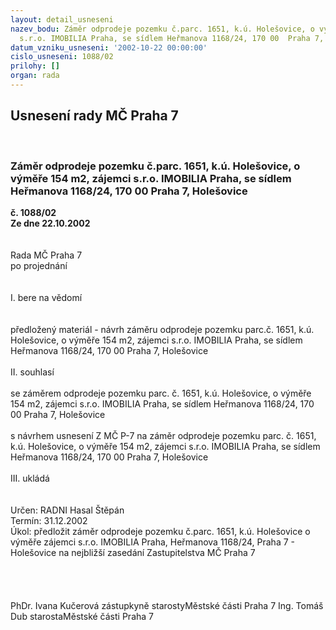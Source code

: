```yaml
---
layout: detail_usneseni
nazev_bodu: Záměr odprodeje pozemku č.parc. 1651, k.ú. Holešovice, o výměře 154 m2,  zájemci
  s.r.o. IMOBILIA Praha, se sídlem Heřmanova 1168/24, 170 00  Praha 7, Holešovice
datum_vzniku_usneseni: '2002-10-22 00:00:00'
cislo_usneseni: 1088/02
prilohy: []
organ: rada
---
```

<div id="ucUsn_pList" class="usn">
	<span><h2>Usnesení rady MČ Praha 7 </h2>
<br></span><div class="standBody">
<span><h3>Záměr odprodeje pozemku č.parc. 1651, k.ú. Holešovice, o výměře 154 m2,  zájemci s.r.o. IMOBILIA Praha, se sídlem Heřmanova 1168/24, 170 00  Praha 7, Holešovice</h3></span><div class="center">
		<strong>č. 1088/02</strong><br>
	</div>
<div class="center">
		<strong>Ze dne 22.10.2002</strong><br><br>
	</div>
<br>Rada MČ Praha 7<br>po projednání<br><br><br>I.	bere na vědomí<br><br> <br>předložený materiál - návrh záměru odprodeje pozemku parc.č. 1651, k.ú. Holešovice, o výměře 154 m2, zájemci s.r.o. IMOBILIA Praha, se sídlem Heřmanova 1168/24, 170 00  Praha 7, Holešovice<br><br>II.	souhlasí <br><br>se záměrem odprodeje pozemku parc. č. 1651, k.ú. Holešovice, o výměře 154 m2, zájemci s.r.o. IMOBILIA Praha, se sídlem Heřmanova 1168/24, 170 00  Praha 7, Holešovice<br><br>s návrhem usnesení Z MČ P-7 na záměr odprodeje pozemku parc. č. 1651, k.ú. Holešovice, o výměře 154 m2, zájemci s.r.o. IMOBILIA Praha, se sídlem Heřmanova 1168/24, 170 00  Praha 7, Holešovice<br><br>III.	ukládá <br><br> <br>Určen:	RADNI Hasal Štěpán<br>Termín: 31.12.2002<br>Úkol:	předložit záměr odprodeje pozemku č.parc. 1651, k.ú. Holešovice o výměře      zájemci s.r.o. IMOBILIA Praha, Heřmanova 1168/24, Praha 7 - Holešovice na nejbližší zasedání Zastupitelstva MČ Praha 7<br> <br><br> <br>	<br>PhDr. Ivana Kučerová zástupkyně starostyMěstské části Praha 7	Ing. Tomáš Dub starostaMěstské části Praha 7<br>	<br><br>
</div>
</div>